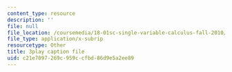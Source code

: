 ```yaml
---
content_type: resource
description: ''
file: null
file_location: /coursemedia/18-01sc-single-variable-calculus-fall-2010/c21e7097269c959ccfbd86d9e5a2ee89_XRkgBWbWvg4.srt
file_type: application/x-subrip
resourcetype: Other
title: 3play caption file
uid: c21e7097-269c-959c-cfbd-86d9e5a2ee89
---
```

